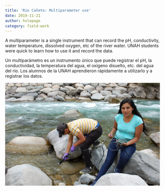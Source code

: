 ```yaml
---
title: 'Rio Cañete: Multiparameter use'
date: 2019-11-21
author: hvlepage
category: field-work
---
```



A multiparameter is a single instrument that can record the pH, conductivity, water temperature, dissolved oxygen, etc of the river water. UNAH students were quick to learn how to use it and record the data. 

Un multiparámetro es un instrumento único que puede registrar el pH, la conductividad, la temperatura del agua, el oxígeno disuelto, etc. del agua del río. Los alumnos de la UNAH aprendieron rápidamente a utilizarlo y a registrar los datos. 

![Measuring river discharge](/assets/posts/2Multiparameteruse.jpeg)

